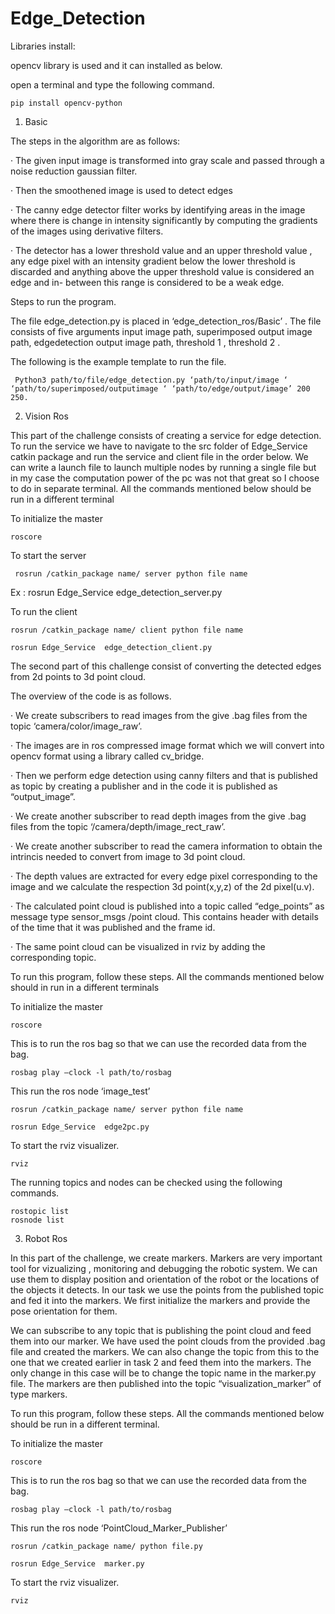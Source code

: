# Edge_Detection

Libraries install:

opencv library is used  and it can installed as below.

open a terminal and type the following command.

    pip install opencv-python



1. Basic

 

The steps in the algorithm are as follows:

 

·       The given input image is transformed into gray scale and passed through a noise reduction gaussian filter.

·       Then the smoothened image is used to detect edges

·       The canny edge detector filter works by identifying areas in the image where there is change in intensity significantly by computing the gradients of the images using derivative filters.

·       The detector has a lower threshold value and an upper threshold value , any edge pixel with an intensity gradient below the lower threshold is discarded and anything above the upper threshold value is considered an edge and in-   between this range is considered to be a weak edge.

Steps to run the program.

The file edge_detection.py is placed in ‘edge_detection_ros/Basic’ . The file consists of five arguments input image path, superimposed output image path, edgedetection output image path, threshold 1 , threshold 2 .

The following is the example template to run the file.

     Python3 path/to/file/edge_detection.py ‘path/to/input/image ‘ ‘path/to/superimposed/outputimage ‘ ‘path/to/edge/output/image’ 200 250.


2. Vision Ros

 

This part of the challenge consists of creating a service for edge detection. To run the service we have to navigate to the src folder of Edge_Service catkin package and run the service and client file in the order below. We can write a launch file to launch multiple nodes by running a single file but in my case the computation power of the pc was not that great so I choose to do in separate terminal. All the commands mentioned below should be run in a different terminal

 

To initialize the master

    roscore

 

To start the server

     rosrun /catkin_package name/ server python file name

Ex : rosrun Edge_Service  edge_detection_server.py

To run the client

    rosrun /catkin_package name/ client python file name

    rosrun Edge_Service  edge_detection_client.py

 

The second part of this challenge consist of converting the detected edges from 2d points to 3d point cloud.

The overview of the code is as follows.

·       We create subscribers to read images from the give .bag files from the topic ‘camera/color/image_raw’.

·       The images are in ros compressed image format which we will convert into opencv format using a library called cv_bridge.

·       Then we perform edge detection using canny filters and that is published as topic by creating a publisher and in the code it is published as “output_image”.

·       We create another subscriber to read depth images from the give .bag files from the topic ‘/camera/depth/image_rect_raw’.

·       We create another subscriber to read the camera information to obtain the intrincis needed to convert from image to 3d point cloud.

·       The depth values are extracted for every edge pixel corresponding to the image and we calculate the respection 3d point(x,y,z) of the 2d pixel(u.v).

·       The calculated point cloud is published into a topic called “edge_points” as message type sensor_msgs /point cloud. This contains header with details of the time that it was published and the frame id.

·       The same point cloud can be visualized in rviz by adding the corresponding topic.

 

To run this program, follow these steps. All the commands mentioned below should in run in a different terminals

 

To initialize the master

    roscore

 

This is to run the ros bag so that we can use the recorded data from the bag.

    rosbag play –clock -l path/to/rosbag

 

This run the ros node ‘image_test’

    rosrun /catkin_package name/ server python file name

    rosrun Edge_Service  edge2pc.py

 

To start the rviz visualizer.

    rviz

 

The running topics and nodes can be checked using the following commands.

    rostopic list
    rosnode list

 

3. Robot Ros

In this part of the challenge, we create markers. Markers are very important tool for vizualizing , monitoring and debugging the robotic system. We can use them to display position and orientation of the robot or the locations of the objects it detects. In our task we use the points from the published topic and fed it into the markers. We first initialize the markers and provide the pose orientation for them.

We can subscribe to any topic that is publishing the point cloud and feed them into our marker. We have used the point clouds from the provided  .bag file and created the markers. We can also change the topic from this to the one that we created earlier in task 2 and feed them into the markers. The only change in this case will be to change the topic name in the marker.py file. The markers are then published into the topic “visualization_marker” of type markers.

 

To run this program, follow these steps. All the commands mentioned below should be run in a different terminal.

 

To initialize the master
          
    roscore
 

This is to run the ros bag so that we can use the recorded data from the bag.

    rosbag play –clock -l path/to/rosbag

 

This run the ros node ‘PointCloud_Marker_Publisher’

    rosrun /catkin_package name/ python file.py

    rosrun Edge_Service  marker.py

 

To start the rviz visualizer.

    rviz
